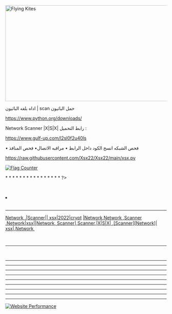 
<img src="https://e.top4top.io/p_2308b5fvi0.jpeg" alt="Flying Kites" width="800" height="300">
<!DOCTYPE html>




اداه بلغه الباثيون | scan
حمل الباثيون

https://www.python.org/downloads/

Network Scanner |X|S|X|
‎رابط التحميل :

https://www.gulf-up.com/l2sl0f2u40ls

‎• فحص المنافذ
‎•مراقبه الاتصال
‎• فحص الشبكه
انسخ الكود داخل الرابط 

https://raw.githubusercontent.com/Xsx22/Xsx22/main/xsx.py

<a href="https://info.flagcounter.com/qifU"><img src="https://s11.flagcounter.com/count2/qifU/bg_FFFFFF/txt_000000/border_CCCCCC/columns_2/maxflags_10/viewers_0/labels_0/pageviews_0/flags_0/percent_0/" alt="Flag Counter" border="0"></a>


<?
php
‎\\ هنا يتم وضع الأكواد البرمجية

<input type="text" name="input">

* <!DOCTYPE HTML PUBLIC "-//W3C//DTD HTML 4.01 Transitional//EN" "https://github.com/Xsx22">
* <html>
* <head>
* </head>
* <body>
* </body>
* </html>
* </input>
* </text>
* </point>
* </<<<<<<<<<<<<<<<<<<<<<<<<<>
* </$
* </XSX>

* </scan>

* </Network Scanner |X|S|X|.command>
* </scan ‏http:// ‏http>
* </‎‏ |Network |Scanner |X|S|X| Xsx|scan|>
?>



‏ <li><a> </a></li>
‏</html>
‏<hr>




‏<a href="Network|md5| ">Network ,|Scanner|| xsx|2022|crypt</a> <a href="xsx|Scanner| ">|Network,Network ,Scanner ,Network|xsx||Network, Scanner],Scanner,‏|X|S|X| ,[Scanner][Network]| xsx|,Network
‏</a>
‏<head>
 
‏<hr>



‏<head>
 
<hr id="one" data-symbol="☂☂☂">
<hr id="two" data-symbol="✈">
<hr id="three" data-symbol="BREAK">
<hr id="four" data-symbol="SECTION">
<hr id="five" data-symbol="∞">
<hr id="six" data-symbol="lololol">
<hr id="seven" data-symbol="HI">
<hr id="eight" data-symbol="✂">
<hr id="nine" data-symbol="‡">

<script src="https://www.widgeo.net/geocompteur/geolive.php?c=geolive_caroussel&adult=&cat=&id=24214745123&idec=1746719448&nostats=0"></script>
<noscript><a href="https://www.widgeo.net/SiteDoctor/" target="_blank"><img src="https://www.widgeo.net/geocompteur/geo_nojs.php?c=geolive_caroussel&adult=&cat=&id=24214745123&idec=1746719448" alt="Website Performance" border="0"></a></noscript>
